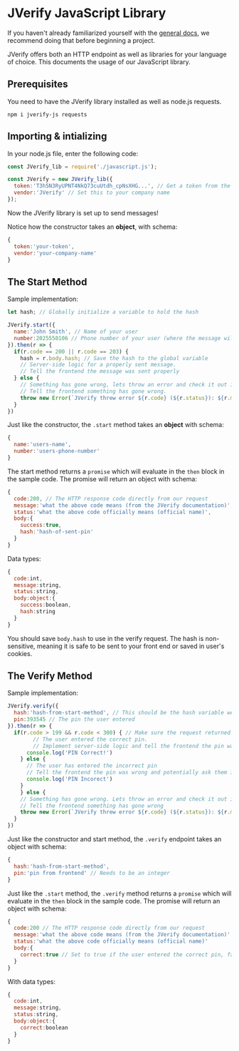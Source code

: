 # JVerify JavaScript Library

If you haven't already familiarized yourself with the [general docs](https://jverify.us/docs/api), we recommend doing that before beginning a project.

JVerify offers both an HTTP endpoint as well as libraries for your language of choice. This documents the usage of our JavaScript library.

## Prerequisites

You need to have the JVerify library installed as well as node.js requests.

```shell
npm i jverify-js requests
```

## Importing & intializing

In your node.js file, enter the following code:

```javascript
const JVerify_lib = require('./javascript.js');

const JVerify = new JVerify_lib({
  token:'T3h5N3RyUPNT4NkQ73cuUtdh_cpNsXHG...', // Get a token from the JVerify dashboard (jverify.us/dashboard)
  vendor:'JVerify' // Set this to your company name
});
```

Now the JVerify library is set up to send messages!

Notice how the constructor takes an **object**, with schema:

```javascript
{
  token:'your-token',
  vendor:'your-company-name'
}
```

## The Start Method

Sample implementation:

```javascript
let hash; // Globally initialize a variable to hold the hash

JVerify.start({
  name:'John Smith', // Name of your user
  number:2025550106 // Phone number of your user (where the message will be sent)
}).then(r => {
  if(r.code == 200 || r.code == 203) {
    hash = r.body.hash; // Save the hash to the global variable
    // Server-side logic for a properly sent message.
    // Tell the frontend the message was sent properly
  } else {
    // Something has gone wrong, lets throw an error and check it out in the console
    // Tell the frontend something has gone wrong.
    throw new Error(`JVerify threw error ${r.code} (${r.status}): ${r.message}`);
  }
})
```

Just like the constructor, the `.start` method takes an **object** with schema:

```javascript
{
  name:'users-name',
  number:'users-phone-number'
}
```

The start method returns a `promise` which will evaluate in the `then` block in the sample code. The promise will return an object with schema:

```javascript
{
  code:200, // The HTTP response code directly from our request
  message:'what the above code means (from the JVerify documentation)',
  status:'what the above code officially means (official name)',
  body:{
    success:true,
    hash:'hash-of-sent-pin'
  }
}
```

Data types:

```javascript
{
  code:int,
  message:string,
  status:string,
  body:object:{
    success:boolean,
    hash:string
  }
}
```

You should save `body.hash` to use in the verify request. The hash is non-sensitive, meaning it is safe to be sent to your front end or saved in user's cookies.

## The Verify Method

Sample implementation:

```javascript
JVerify.verify({
  hash:'hash-from-start-method', // This should be the hash variable we got in the start method
  pin:393545 // The pin the user entered
}).then(r => {
  if(r.code > 199 && r.code < 300) { // Make sure the request returned a code in the 200s
    	// The user entered the correct pin.
    	// Implement server-side logic and tell the frontend the pin was entered correctly
      console.log('PIN Correct!')
    } else {
      // The user has entered the incorrect pin
      // Tell the frontend the pin was wrong and potentially ask them if they want to send another
      console.log('PIN Incorect')
    }
	} else {
    // Something has gone wrong. Lets throw an error and check it out in the console
    // Tell the frontend something has gone wrong
    throw new Error(`JVerify threw error ${r.code} (${r.status}): ${r.message}`);
  }
})
```

Just like the constructor and start method, the `.verify` endpoint takes an object with schema:

```javascript
{
  hash:'hash-from-start-method',
  pin:'pin from frontend' // Needs to be an integer
}
```

Just like the `.start` method, the `.verify` method returns a `promise` which will evaluate in the `then` block in the sample code. The promise will return an object with schema:

```javascript
{
  code:200 // The HTTP response code directly from our request
  message:'what the above code means (from the JVerify documentation)'
  status:'what the above code officially means (official name)'
  body:{
    correct:true // Set to true if the user entered the correct pin, false if incorrect.
  }
}
```

With data types:

```javascript
{
  code:int,
  message:string,
  status:string,
  body:object:{
    correct:boolean
  }
}
```
